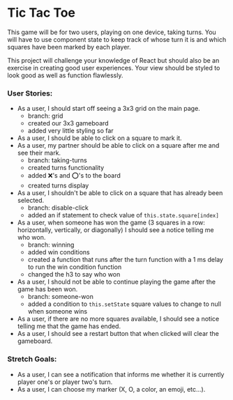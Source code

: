 # Tic Tac Toe

This game will be for two users, playing on one device, taking turns. You will have to use component state to keep track of whose turn it is and which squares have been marked by each player.

This project will challenge your knowledge of React but should also be an exercise in creating good user experiences. Your view should be styled to look good as well as function flawlessly.

### User Stories:

- As a user, I should start off seeing a 3x3 grid on the main page.
  - branch: grid
  - created our 3x3 gameboard
  - added very little styling so far
- As a user, I should be able to click on a square to mark it.
- As a user, my partner should be able to click on a square after me and see their mark.
  - branch: taking-turns
  - created turns functionality
  - added ❌'s and ⭕️'s to the board
  - created turns display
- As a user, I shouldn't be able to click on a square that has already been selected.
  - branch: disable-click
  - added an if statement to check value of `this.state.square[index]`
- As a user, when someone has won the game (3 squares in a row: horizontally, vertically, or diagonally) I should see a notice telling me who won.
  - branch: winning
  - added win conditions
  - created a function that runs after the turn function with a 1 ms delay to run the win condition function
  - changed the h3 to say who won
- As a user, I should not be able to continue playing the game after the game has been won.
  - branch: someone-won
  - added a condition to `this.setState` square values to change to null when someone wins
- As a user, if there are no more squares available, I should see a notice telling me that the game has ended.
- As a user, I should see a restart button that when clicked will clear the gameboard.

### Stretch Goals:

- As a user, I can see a notification that informs me whether it is currently player one's or player two's turn.
- As a user, I can choose my marker (X, O, a color, an emoji, etc...).
